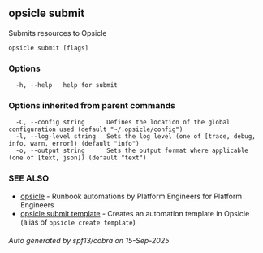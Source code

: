 ## opsicle submit

Submits resources to Opsicle

```
opsicle submit [flags]
```

### Options

```
  -h, --help   help for submit
```

### Options inherited from parent commands

```
  -C, --config string      Defines the location of the global configuration used (default "~/.opsicle/config")
  -l, --log-level string   Sets the log level (one of [trace, debug, info, warn, error]) (default "info")
  -o, --output string      Sets the output format where applicable (one of [text, json]) (default "text")
```

### SEE ALSO

* [opsicle](cli/opsicle.md)	 - Runbook automations by Platform Engineers for Platform Engineers
* [opsicle submit template](cli/opsicle_submit_template.md)	 - Creates an automation template in Opsicle (alias of `opsicle create template`)

###### Auto generated by spf13/cobra on 15-Sep-2025
